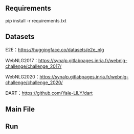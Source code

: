 ## Requirements

pip install -r requirements.txt

## Datasets

E2E：https://huggingface.co/datasets/e2e_nlg

WebNLG2017：https://synalp.gitlabpages.inria.fr/webnlg-challenge/challenge_2017/

WebNLG2020：https://synalp.gitlabpages.inria.fr/webnlg-challenge/challenge_2020/

DART：https://github.com/Yale-LILY/dart

## Main File



## Run



